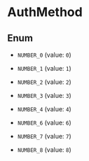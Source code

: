 

# AuthMethod

## Enum


* `NUMBER_0` (value: `0`)

* `NUMBER_1` (value: `1`)

* `NUMBER_2` (value: `2`)

* `NUMBER_3` (value: `3`)

* `NUMBER_4` (value: `4`)

* `NUMBER_6` (value: `6`)

* `NUMBER_7` (value: `7`)

* `NUMBER_8` (value: `8`)



